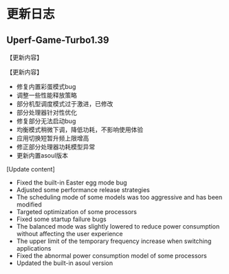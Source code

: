 # 更新日志

## Uperf-Game-Turbo1.39

【更新内容】

【更新内容】

- 修复内置彩蛋模式bug
- 调整一些性能释放策略
- 部分机型调度模式过于激进，已修改
- 部分处理器针对性优化
- 修复部分无法启动bug
- 均衡模式稍微下调，降低功耗，不影响使用体验
- 应用切换短暂升频上限增高
- 修正部分处理器功耗模型异常
- 更新内置asoul版本

[Update content]

- Fixed the built-in Easter egg mode bug
- Adjusted some performance release strategies
- The scheduling mode of some models was too aggressive and has been modified
- Targeted optimization of some processors
- Fixed some startup failure bugs
- The balanced mode was slightly lowered to reduce power consumption without affecting the user experience
- The upper limit of the temporary frequency increase when switching applications
- Fixed the abnormal power consumption model of some processors
- Updated the built-in asoul version
